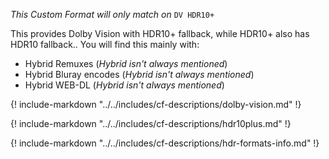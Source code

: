 *This Custom Format will only match on* `DV HDR10+`

This provides Dolby Vision with HDR10+ fallback, while HDR10+ also has HDR10 fallback..
You will find this mainly with:

- Hybrid Remuxes (*Hybrid isn't always mentioned*)
- Hybrid Bluray encodes (*Hybrid isn't always mentioned*)
- Hybrid WEB-DL (*Hybrid isn't always mentioned*)

{! include-markdown "../../includes/cf-descriptions/dolby-vision.md" !}

{! include-markdown "../../includes/cf-descriptions/hdr10plus.md" !}

{! include-markdown "../../includes/cf-descriptions/hdr-formats-info.md" !}
